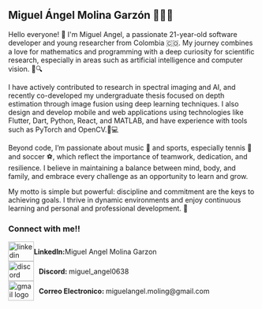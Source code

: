 ## Miguel Ángel Molina Garzón 👨🏽‍💻


Hello everyone! 👋 I'm Miguel Angel, a passionate 21-year-old software developer and young researcher from Colombia 🇨🇴. My journey combines a love for mathematics and programming with a deep curiosity for scientific research, especially in areas such as artificial intelligence and computer vision. 🤖🔍

I have actively contributed to research in spectral imaging and AI, and recently co-developed my undergraduate thesis focused on depth estimation through image fusion using deep learning techniques. I also design and develop mobile and web applications using technologies like Flutter, Dart, Python, React, and MATLAB, and have experience with tools such as PyTorch and OpenCV.📱💻

Beyond code, I’m passionate about music 🎵 and sports, especially tennis 🎾 and soccer ⚽, which reflect the importance of teamwork, dedication, and resilience. I believe in maintaining a balance between mind, body, and family, and embrace every challenge as an opportunity to learn and grow.

My motto is simple but powerful: discipline and commitment are the keys to achieving goals. I thrive in dynamic environments and enjoy continuous learning and personal and professional development. 🌟
### Connect with me!!

<div align="left">
  
<div style="display: flex; align-items: center;">
    <a href="https://www.linkedin.com/in/miguelangelmolinagarzon">
      <img src="https://raw.githubusercontent.com/maurodesouza/profile-readme-generator/master/src/assets/icons/social/linkedin/default.svg" width="52" height="40" alt="linkedin logo" />
    </a> <strong> LinkedIn: </strong> Miguel Angel Molina Garzon</div>
  
  <div style="display: flex; align-items: center;">
    <a href="https://discord.com/">
      <img src="https://raw.githubusercontent.com/maurodesouza/profile-readme-generator/master/src/assets/icons/social/discord/default.svg" width="52" height="40" alt="discord logo" />
    </a>
    <span style="margin-left: 10px;"> <strong> Discord: </strong> miguel_angel0638 </span>
  </div>
  <div style="display: flex; align-items: center;">
    <a href="mailto:miguelangel.moling@gmail.com">
      <img src="https://raw.githubusercontent.com/maurodesouza/profile-readme-generator/master/src/assets/icons/social/gmail/default.svg" width="52" height="40" alt="gmail logo" />
    </a>
    <span style="margin-left: 10px;"> <strong> Correo Electronico: </strong> miguelangel.moling@gmail.com </span>
  </div>
  </div>
</div>



###
